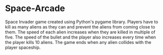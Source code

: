 # Space-Arcade

Space Invader game created using Python's pygame library. Players have to kill as many aliens as they can and prevent the aliens from coming close to them. The speed of each alien increases when they are killed in multiple of five.
The speed of the bullet and the player also increases every time when the player kills 10 aliens. The game ends when any alien collides with the player spaceship.
